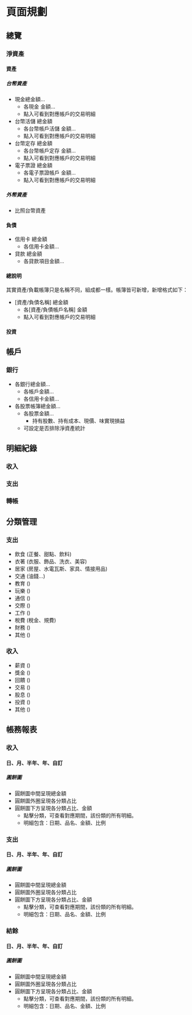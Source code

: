 # 頁面規劃

## 總覽

### 淨資產

#### 資產

##### 台幣資產

- 現金總金額...
  - 各現金 金額...
  - 點入可看到對應帳戶的交易明細
- 台幣活儲 總金額
  - 各台幣帳戶活儲 金額...
  - 點入可看到對應帳戶的交易明細
- 台幣定存 總金額
  - 各台幣帳戶定存 金額...
  - 點入可看到對應帳戶的交易明細
- 電子票證 總金額
  - 各電子票證帳戶 金額...
  - 點入可看到對應帳戶的交易明細

##### 外幣資產

- 比照台幣資產

#### 負債

- 信用卡 總金額
  - 各信用卡金額...
- 貸款 總金額
  - 各貸款項目金額...

#### 總說明
其實資產/負載帳簿只是名稱不同，組成都一樣。帳簿皆可新增，新增格式如下：
- [資產/負債名稱] 總金額
  - 各[資產/負債帳戶名稱] 金額
  - 點入可看到對應帳戶的交易明細

#### 投資

## 帳戶

### 銀行

- 各銀行總金額...
  - 各帳戶金額...
  - 各信用卡金額...
- 各股票帳簿總金額...
  - 各股票金額...
    - 持有股數、持有成本、現價、味實現損益
  - 可設定是否排除淨資產統計
## 明細紀錄
### 收入
### 支出
### 轉帳

## 分類管理

### 支出

- 飲食 (正餐、甜點、飲料)
- 衣著 (衣服、飾品、洗衣、美容)
- 居家 (房屋、水電瓦斯、家具、情接用品)
- 交通 (油錢...)
- 教育 ()
- 玩樂 ()
- 通信 ()
- 交際 ()
- 工作 ()
- 稅費 (稅金、規費)
- 財務 ()
- 其他 ()

### 收入

- 薪資 ()
- 獎金 ()
- 回饋 ()
- 交易 ()
- 股息 ()
- 投資 ()
- 其他 ()

## 帳務報表

### 收入

#### 日、月、半年、年、自訂

##### 圓餅圖

- 圓餅圖中間呈現總金額
- 圓餅圖外圈呈現各分類占比
- 圓餅圖下方呈現各分類占比、金額
  - 點擊分類，可查看對應期間，該份類的所有明細。
  - 明細包含：日期、品名、金額、比例

### 支出

#### 日、月、半年、年、自訂

##### 圓餅圖

- 圓餅圖中間呈現總金額
- 圓餅圖外圈呈現各分類占比
- 圓餅圖下方呈現各分類占比、金額
  - 點擊分類，可查看對應期間，該份類的所有明細。
  - 明細包含：日期、品名、金額、比例

### 結餘

#### 日、月、半年、年、自訂

##### 圓餅圖

- 圓餅圖中間呈現總金額
- 圓餅圖外圈呈現各分類占比
- 圓餅圖下方呈現各分類占比、金額
  - 點擊分類，可查看對應期間，該份類的所有明細。
  - 明細包含：日期、品名、金額、比例
